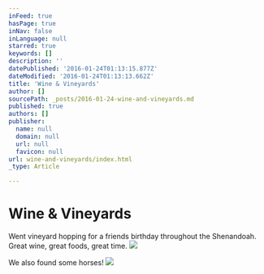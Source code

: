 ```yaml
---
inFeed: true
hasPage: true
inNav: false
inLanguage: null
starred: true
keywords: []
description: ''
datePublished: '2016-01-24T01:13:15.877Z'
dateModified: '2016-01-24T01:13:13.662Z'
title: 'Wine & Vineyards'
author: []
sourcePath: _posts/2016-01-24-wine-and-vineyards.md
published: true
authors: []
publisher:
  name: null
  domain: null
  url: null
  favicon: null
url: wine-and-vineyards/index.html
_type: Article

---
```

# Wine & Vineyards

Went vineyard hopping for a friends birthday throughout the Shenandoah. Great wine, great foods, great time. ![](https://the-grid-user-content.s3-us-west-2.amazonaws.com/5aa0af12-6af1-4a82-b8cc-8b5d3352e090.jpg)

We also found some horses!
![](https://the-grid-user-content.s3-us-west-2.amazonaws.com/14e4d4b4-7979-450b-8e47-19929afc684b.jpg)